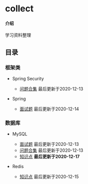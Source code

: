 # collect

#### 介绍
学习资料整理


## 目录
### 框架类
+ Spring Security
  - [问题合集](note/security/问题合集.md)  最后更新于2020-12-13  
  
+ Spring
  - [面试题](note/spring/面试题.md)  最后更新于2020-12-14  

### 数据库
+ MySQL
  - [面试题](note/mysql/面试题.md)  最后更新于2020-12-13  
  - [问题合集](note/mysql/问题合集.md)  最后更新于2020-12-13  
  - [知识点](note/mysql/知识点.md)  **最后更新于2020-12-17**  

+ Redis
  - [知识点](note/redis/知识点.md)  最后更新于2020-12-15  
